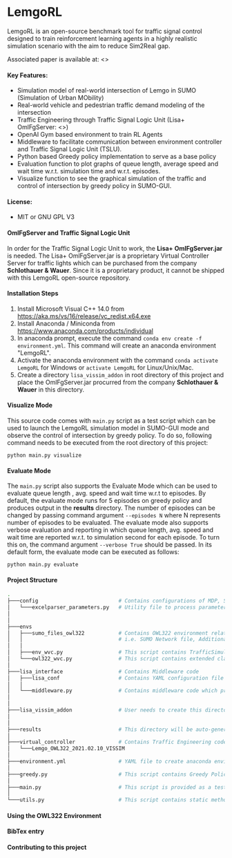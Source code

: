 # LemgoRL

LemgoRL is an open-source benchmark tool for traffic signal control designed to train reinforcement learning agents in a highly realistic simulation scenario with the aim to reduce Sim2Real gap.

Associated paper is available at: <<Published Paper link goes here>>

#### Key Features:

- Simulation model of real-world intersection of Lemgo in SUMO (Simulation of Urban MObility)
- Real-world vehicle and pedestrian traffic demand modeling of the intersection
- Traffic Engineering through Traffic Signal Logic Unit (Lisa+ OmlFgServer: <<Link to more details>>)
- OpenAI Gym based environment to train RL Agents
- Middleware to facilitate communication between environment controller and Traffic Signal Logic Unit (TSLU).
- Python based Greedy policy implementation to serve as a base policy
- Evaluation function to plot graphs of queue length, average speed and wait time w.r.t. simulation time and w.r.t. episodes.
- Visualize function to see the graphical simulation of the traffic and control of intersection by greedy policy in SUMO-GUI.

#### License:

- MIT or GNU GPL V3

#### OmlFgServer and Traffic Signal Logic Unit

In order for the Traffic Signal Logic Unit to work, the **Lisa+ OmlFgServer.jar** is needed. The Lisa+ OmlFgServer.jar is a proprietary Virtual Controller Server for traffic lights which can be purchased from the company **Schlothauer & Wauer**. Since it is a proprietary product, it cannot be shipped with this LemgoRL open-source repository.

#### Installation Steps

1. Install Microsoft Visual C++ 14.0 from https://aka.ms/vs/16/release/vc_redist.x64.exe
2. Install Anaconda / Miniconda from https://www.anaconda.com/products/individual
3. In anaconda prompt, execute the command `conda env create -f environment.yml`. This command will create an anaconda environment "LemgoRL".
4. Activate the anaconda environment with the command `conda activate LemgoRL` for Windows or `activate LemgoRL` for Linux/Unix/Mac.
5. Create a directory `lisa_vissim_addon` in root directory of this project and place the OmlFgServer.jar procurred from the company **Schlothauer & Wauer** in this directory.

#### Visualize Mode

This source code comes with `main.py` script as a test script which can be used to launch the LemgoRL simulation model in SUMO-GUI mode and observe the control of intersection by greedy policy. To do so, following command needs to be executed from the root directory of this project:

`python main.py visualize`

#### Evaluate Mode

The `main.py` script also supports the Evaluate Mode which can be used to evaluate queue length , avg. speed and wait time w.r.t to episodes. By default, the evaluate mode runs for 5 episodes on greedy policy and produces output in the **results** directory. The number of episodes can be changed by passing command argument `--episodes N` where N represents number of episodes to be evaluated. The evaluate mode also supports verbose evaluation and reporting in which queue length, avg. speed and wait time are reported w.r.t. to simulation second for each episode. To turn this on, the command argument `--verbose True` should be passed. In its default form, the evaluate mode can be executed as follows:

`python main.py evaluate`

#### Project Structure

```bash
.
├───config							# Contains configurations of MDP, SUMO and Greedy Policy
│	└───excelparser_parameters.py	# Utility file to process parameters from xls files
│	
│
├───envs
│   ├───sumo_files_owl322 			# Contains OWL322 environment related files
│	│								# i.e. SUMO Network file, Additional Files, Traffic Demand and Sumo Config file
│	│
│   ├───env_wvc.py					# This script contains TrafficSimulatorBase class which inherits OpenAI Gym Environment			 
│	└───owl322_wvc.py				# This script contains extended class of TrafficSimulatorBase for OWL322 environment				
│
├───lisa_interface                  # Contains Middleware code
│   ├───lisa_conf					# Contains YAML configuration file which maps the Lisa+ Signal Groups with SUMO Link Indices
│	│
│	└───middleware.py				# Contains middleware code which processes communication between environment controller and TSLU
│
│
├───lisa_vissim_addon               # User needs to create this directory and place OmlFgServer.jar in this directory
│
│
├───results							# This directory will be auto-generated in evaluate mode and will contain evaluation results
│ 
├───virtual_controller				# Contains Traffic Engineering code provided by Stuhrenberg GmbH
│   └───Lemgo_OWL322_2021.02.10_VISSIM
│
├───environment.yml					# YAML file to create anaconda environment for LemgoRL code execution
│
├───greedy.py						# This script contains Greedy Policy provided as base policy
│
├───main.py							# This script is provided as a test script to run the LemgoRL environment simulation in visualize and evaluate mode.
│
└───utils.py						# This script contains static methods to plot graphs for evaluation mode.
```

#### Using the OWL322 Environment

#### BibTex entry

#### Contributing to this project

